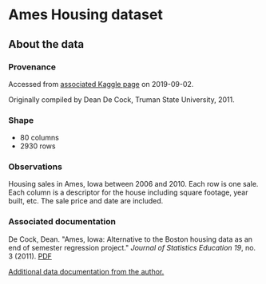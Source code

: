 # Ames Housing dataset

## About the data

### Provenance

Accessed from [associated Kaggle page](https://www.kaggle.com/c/house-prices-advanced-regression-techniques) on 2019-09-02.

Originally compiled by Dean De Cock, Truman State University, 2011.

### Shape 

- 80 columns
- 2930 rows 

### Observations

Housing sales in Ames, Iowa between 2006 and 2010. Each row is one sale. Each column is a descriptor for the house including square footage, year built, etc. The sale price and date are included.

### Associated documentation

De Cock, Dean. "Ames, Iowa: Alternative to the Boston housing data as an end of semester regression project." _Journal of Statistics Education 19_, no. 3 (2011). [PDF](http://www.amstat.org/publications/jse/v19n3/decock.pdf)

[Additional data documentation from the author.](http://www.amstat.org/publications/jse/v19n3/decock/DataDocumentation.txt)

